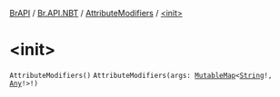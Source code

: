 [BrAPI](../../index.md) / [Br.API.NBT](../index.md) / [AttributeModifiers](index.md) / [&lt;init&gt;](./-init-.md)

# &lt;init&gt;

`AttributeModifiers()`
`AttributeModifiers(args: `[`MutableMap`](https://kotlinlang.org/api/latest/jvm/stdlib/kotlin.collections/-mutable-map/index.html)`<`[`String`](https://kotlinlang.org/api/latest/jvm/stdlib/kotlin/-string/index.html)`!, `[`Any`](https://kotlinlang.org/api/latest/jvm/stdlib/kotlin/-any/index.html)`!>!)`